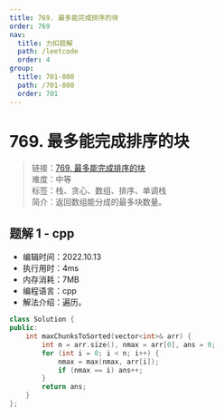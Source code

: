 ```yaml
---
title: 769. 最多能完成排序的块
order: 769
nav:
  title: 力扣题解
  path: /leetcode
  order: 4
group:
  title: 701-800
  path: /701-800
  order: 701
---
```


# 769. 最多能完成排序的块
    
> 链接：[769. 最多能完成排序的块](https://leetcode.cn/problems/max-chunks-to-make-sorted/)  
> 难度：中等  
> 标签：栈、贪心、数组、排序、单调栈  
> 简介：返回数组能分成的最多块数量。
      
## 题解 1 - cpp
- 编辑时间：2022.10.13
- 执行用时：4ms
- 内存消耗：7MB
- 编程语言：cpp
- 解法介绍：遍历。
```cpp
class Solution {
public:
    int maxChunksToSorted(vector<int>& arr) {
        int n = arr.size(), nmax = arr[0], ans = 0;
        for (int i = 0; i < n; i++) {
            nmax = max(nmax, arr[i]);
            if (nmax == i) ans++;
        }
        return ans;
    }
};
```

      